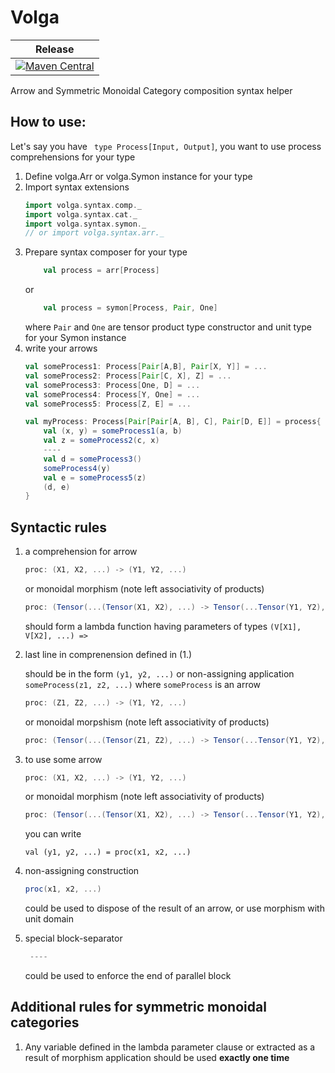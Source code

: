 # Volga

| Release | 
| --- |
| [![Maven Central](https://img.shields.io/maven-central/v/org.manatki/volga-macros_2.13.svg)](https://search.maven.org/search?q=org.manatki.volga) | 

Arrow and Symmetric Monoidal Category composition syntax helper

## How to use:
Let's say you have ` type Process[Input, Output]`, you want to use process comprehensions for your type

1. Define volga.Arr or volga.Symon instance for your type
2. Import syntax extensions
    ```scala
    import volga.syntax.comp._
    import volga.syntax.cat._
    import volga.syntax.symon._ 
    // or import volga.syntax.arr._
    ```
3. Prepare syntax composer for your type
    ```scala
        val process = arr[Process]
    ```
    or
    ```scala
        val process = symon[Process, Pair, One]
    ```
    where `Pair` and `One` are tensor product type constructor and unit type for your Symon instance
4. write your arrows
    ```scala
    val someProcess1: Process[Pair[A,B], Pair[X, Y]] = ...
    val someProcess2: Process[Pair[C, X], Z] = ...
    val someProcess3: Process[One, D] = ...
    val someProcess4: Process[Y, One] = ...
    val someProcess5: Process[Z, E] = ...
   
    val myProcess: Process[Pair[Pair[A, B], C], Pair[D, E]] = process{ (a, b, c) =>
        val (x, y) = someProcess1(a, b)
        val z = someProcess2(c, x)
        ----
        val d = someProcess3()
        someProcess4(y)
        val e = someProcess5(z)
        (d, e)
    }
    ```

## Syntactic rules

1. a comprehension for arrow

    ```scala
    proc: (X1, X2, ...) -> (Y1, Y2, ...)
    ```
    or monoidal morphism (note left associativity of products)
    ```scala
    proc: (Tensor(...(Tensor(X1, X2), ...) -> Tensor(...Tensor(Y1, Y2),..)
    ``` 
    should form a lambda function having parameters of types `(V[X1], V[X2], ...) =>`

2. last line in comprenension defined in (1.)

    should be in the form `(y1, y2, ...)` 
    or non-assigning application
    `someProcess(z1, z2, ...)` where `someProcess` is an arrow
    ```scala
    proc: (Z1, Z2, ...) -> (Y1, Y2, ...)
    ```
    or monoidal morpshism (note left associativity of products)
    ```scala
    proc: (Tensor(...(Tensor(Z1, Z2), ...) -> Tensor(...Tensor(Y1, Y2),..)
    ``` 
  
3. to use some arrow  

    ```scala
    proc: (X1, X2, ...) -> (Y1, Y2, ...)
    ```
    or monoidal morphism (note left associativity of products)
    ```scala
    proc: (Tensor(...(Tensor(X1, X2), ...) -> Tensor(...Tensor(Y1, Y2),..)
    ``` 
    you can write
    ```
    val (y1, y2, ...) = proc(x1, x2, ...)
    ```
  
4. non-assigning construction

    ```scala
    proc(x1, x2, ...)
    ```
    could be used to dispose of the result of an arrow, or use morphism with unit domain

5. special block-separator

    ```scala
     ----
     ```
     could be used to enforce the end of parallel block

## Additional rules for symmetric monoidal categories

1.  Any variable defined in the lambda parameter clause 
or extracted as a result of morphism application should be used **exactly one time**
